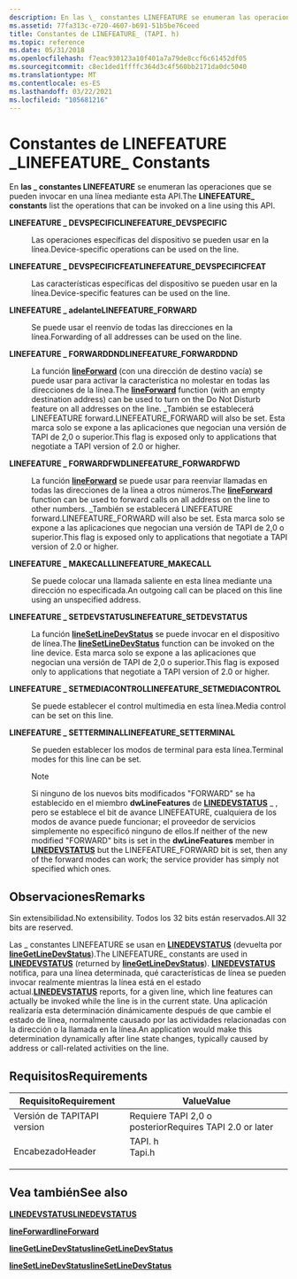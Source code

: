```yaml
---
description: En las \_ constantes LINEFEATURE se enumeran las operaciones que se pueden invocar en una línea mediante esta API.
ms.assetid: 77fa313c-e720-4607-b691-51b5be76ceed
title: Constantes de LINEFEATURE_ (TAPI. h)
ms.topic: reference
ms.date: 05/31/2018
ms.openlocfilehash: f7eac930123a10f401a7a79de8ccf6c61452df05
ms.sourcegitcommit: c8ec1ded1ffffc364d3c4f560bb2171da0dc5040
ms.translationtype: MT
ms.contentlocale: es-ES
ms.lasthandoff: 03/22/2021
ms.locfileid: "105681216"
---
```

# <a name="linefeature_-constants"></a><span data-ttu-id="ac632-103">Constantes de LINEFEATURE \_</span><span class="sxs-lookup"><span data-stu-id="ac632-103">LINEFEATURE\_ Constants</span></span>

<span data-ttu-id="ac632-104">En **las \_ constantes LINEFEATURE** se enumeran las operaciones que se pueden invocar en una línea mediante esta API.</span><span class="sxs-lookup"><span data-stu-id="ac632-104">The **LINEFEATURE\_ constants** list the operations that can be invoked on a line using this API.</span></span>

<dl> <dt>

<span data-ttu-id="ac632-105"><span id="LINEFEATURE_DEVSPECIFIC"></span><span id="linefeature_devspecific"></span>**LINEFEATURE \_ DEVSPECIFIC**</span><span class="sxs-lookup"><span data-stu-id="ac632-105"><span id="LINEFEATURE_DEVSPECIFIC"></span><span id="linefeature_devspecific"></span>**LINEFEATURE\_DEVSPECIFIC**</span></span>
</dt> <dd> <dl> <dt>



<span data-ttu-id="ac632-106">Las operaciones específicas del dispositivo se pueden usar en la línea.</span><span class="sxs-lookup"><span data-stu-id="ac632-106">Device-specific operations can be used on the line.</span></span>


</dt> </dl> </dd> <dt>

<span data-ttu-id="ac632-107"><span id="LINEFEATURE_DEVSPECIFICFEAT"></span><span id="linefeature_devspecificfeat"></span>**LINEFEATURE \_ DEVSPECIFICFEAT**</span><span class="sxs-lookup"><span data-stu-id="ac632-107"><span id="LINEFEATURE_DEVSPECIFICFEAT"></span><span id="linefeature_devspecificfeat"></span>**LINEFEATURE\_DEVSPECIFICFEAT**</span></span>
</dt> <dd> <dl> <dt>



<span data-ttu-id="ac632-108">Las características específicas del dispositivo se pueden usar en la línea.</span><span class="sxs-lookup"><span data-stu-id="ac632-108">Device-specific features can be used on the line.</span></span>


</dt> </dl> </dd> <dt>

<span data-ttu-id="ac632-109"><span id="LINEFEATURE_FORWARD"></span><span id="linefeature_forward"></span>**LINEFEATURE \_ adelante**</span><span class="sxs-lookup"><span data-stu-id="ac632-109"><span id="LINEFEATURE_FORWARD"></span><span id="linefeature_forward"></span>**LINEFEATURE\_FORWARD**</span></span>
</dt> <dd> <dl> <dt>



<span data-ttu-id="ac632-110">Se puede usar el reenvío de todas las direcciones en la línea.</span><span class="sxs-lookup"><span data-stu-id="ac632-110">Forwarding of all addresses can be used on the line.</span></span>


</dt> </dl> </dd> <dt>

<span data-ttu-id="ac632-111"><span id="LINEFEATURE_FORWARDDND"></span><span id="linefeature_forwarddnd"></span>**LINEFEATURE \_ FORWARDDND**</span><span class="sxs-lookup"><span data-stu-id="ac632-111"><span id="LINEFEATURE_FORWARDDND"></span><span id="linefeature_forwarddnd"></span>**LINEFEATURE\_FORWARDDND**</span></span>
</dt> <dd> <dl> <dt>



<span data-ttu-id="ac632-112">La función [**lineForward**](/windows/desktop/api/Tapi/nf-tapi-lineforward) (con una dirección de destino vacía) se puede usar para activar la característica no molestar en todas las direcciones de la línea.</span><span class="sxs-lookup"><span data-stu-id="ac632-112">The [**lineForward**](/windows/desktop/api/Tapi/nf-tapi-lineforward) function (with an empty destination address) can be used to turn on the Do Not Disturb feature on all addresses on the line.</span></span> <span data-ttu-id="ac632-113">\_También se establecerá LINEFEATURE forward.</span><span class="sxs-lookup"><span data-stu-id="ac632-113">LINEFEATURE\_FORWARD will also be set.</span></span> <span data-ttu-id="ac632-114">Esta marca solo se expone a las aplicaciones que negocian una versión de TAPI de 2,0 o superior.</span><span class="sxs-lookup"><span data-stu-id="ac632-114">This flag is exposed only to applications that negotiate a TAPI version of 2.0 or higher.</span></span>


</dt> </dl> </dd> <dt>

<span data-ttu-id="ac632-115"><span id="LINEFEATURE_FORWARDFWD"></span><span id="linefeature_forwardfwd"></span>**LINEFEATURE \_ FORWARDFWD**</span><span class="sxs-lookup"><span data-stu-id="ac632-115"><span id="LINEFEATURE_FORWARDFWD"></span><span id="linefeature_forwardfwd"></span>**LINEFEATURE\_FORWARDFWD**</span></span>
</dt> <dd> <dl> <dt>



<span data-ttu-id="ac632-116">La función [**lineForward**](/windows/desktop/api/Tapi/nf-tapi-lineforward) se puede usar para reenviar llamadas en todas las direcciones de la línea a otros números.</span><span class="sxs-lookup"><span data-stu-id="ac632-116">The [**lineForward**](/windows/desktop/api/Tapi/nf-tapi-lineforward) function can be used to forward calls on all address on the line to other numbers.</span></span> <span data-ttu-id="ac632-117">\_También se establecerá LINEFEATURE forward.</span><span class="sxs-lookup"><span data-stu-id="ac632-117">LINEFEATURE\_FORWARD will also be set.</span></span> <span data-ttu-id="ac632-118">Esta marca solo se expone a las aplicaciones que negocian una versión de TAPI de 2,0 o superior.</span><span class="sxs-lookup"><span data-stu-id="ac632-118">This flag is exposed only to applications that negotiate a TAPI version of 2.0 or higher.</span></span>


</dt> </dl> </dd> <dt>

<span data-ttu-id="ac632-119"><span id="LINEFEATURE_MAKECALL"></span><span id="linefeature_makecall"></span>**LINEFEATURE \_ MAKECALL**</span><span class="sxs-lookup"><span data-stu-id="ac632-119"><span id="LINEFEATURE_MAKECALL"></span><span id="linefeature_makecall"></span>**LINEFEATURE\_MAKECALL**</span></span>
</dt> <dd> <dl> <dt>



<span data-ttu-id="ac632-120">Se puede colocar una llamada saliente en esta línea mediante una dirección no especificada.</span><span class="sxs-lookup"><span data-stu-id="ac632-120">An outgoing call can be placed on this line using an unspecified address.</span></span>


</dt> </dl> </dd> <dt>

<span data-ttu-id="ac632-121"><span id="LINEFEATURE_SETDEVSTATUS"></span><span id="linefeature_setdevstatus"></span>**LINEFEATURE \_ SETDEVSTATUS**</span><span class="sxs-lookup"><span data-stu-id="ac632-121"><span id="LINEFEATURE_SETDEVSTATUS"></span><span id="linefeature_setdevstatus"></span>**LINEFEATURE\_SETDEVSTATUS**</span></span>
</dt> <dd> <dl> <dt>



<span data-ttu-id="ac632-122">La función [**lineSetLineDevStatus**](/windows/desktop/api/Tapi/nf-tapi-linesetlinedevstatus) se puede invocar en el dispositivo de línea.</span><span class="sxs-lookup"><span data-stu-id="ac632-122">The [**lineSetLineDevStatus**](/windows/desktop/api/Tapi/nf-tapi-linesetlinedevstatus) function can be invoked on the line device.</span></span> <span data-ttu-id="ac632-123">Esta marca solo se expone a las aplicaciones que negocian una versión de TAPI de 2,0 o superior.</span><span class="sxs-lookup"><span data-stu-id="ac632-123">This flag is exposed only to applications that negotiate a TAPI version of 2.0 or higher.</span></span>


</dt> </dl> </dd> <dt>

<span data-ttu-id="ac632-124"><span id="LINEFEATURE_SETMEDIACONTROL"></span><span id="linefeature_setmediacontrol"></span>**LINEFEATURE \_ SETMEDIACONTROL**</span><span class="sxs-lookup"><span data-stu-id="ac632-124"><span id="LINEFEATURE_SETMEDIACONTROL"></span><span id="linefeature_setmediacontrol"></span>**LINEFEATURE\_SETMEDIACONTROL**</span></span>
</dt> <dd> <dl> <dt>



<span data-ttu-id="ac632-125">Se puede establecer el control multimedia en esta línea.</span><span class="sxs-lookup"><span data-stu-id="ac632-125">Media control can be set on this line.</span></span>


</dt> </dl> </dd> <dt>

<span data-ttu-id="ac632-126"><span id="LINEFEATURE_SETTERMINAL"></span><span id="linefeature_setterminal"></span>**LINEFEATURE \_ SETTERMINAL**</span><span class="sxs-lookup"><span data-stu-id="ac632-126"><span id="LINEFEATURE_SETTERMINAL"></span><span id="linefeature_setterminal"></span>**LINEFEATURE\_SETTERMINAL**</span></span>
</dt> <dd> <dl> <dt>



<span data-ttu-id="ac632-127">Se pueden establecer los modos de terminal para esta línea.</span><span class="sxs-lookup"><span data-stu-id="ac632-127">Terminal modes for this line can be set.</span></span>

> [!Note]  
> <span data-ttu-id="ac632-128">Si ninguno de los nuevos bits modificados "FORWARD" se ha establecido en el miembro **dwLineFeatures** de [**LINEDEVSTATUS**](/windows/desktop/api/Tapi/ns-tapi-linedevstatus) \_ , pero se establece el bit de avance LINEFEATURE, cualquiera de los modos de avance puede funcionar; el proveedor de servicios simplemente no especificó ninguno de ellos.</span><span class="sxs-lookup"><span data-stu-id="ac632-128">If neither of the new modified "FORWARD" bits is set in the **dwLineFeatures** member in [**LINEDEVSTATUS**](/windows/desktop/api/Tapi/ns-tapi-linedevstatus) but the LINEFEATURE\_FORWARD bit is set, then any of the forward modes can work; the service provider has simply not specified which ones.</span></span>

 


</dt> </dl> </dd> </dl>

## <a name="remarks"></a><span data-ttu-id="ac632-129">Observaciones</span><span class="sxs-lookup"><span data-stu-id="ac632-129">Remarks</span></span>

<span data-ttu-id="ac632-130">Sin extensibilidad.</span><span class="sxs-lookup"><span data-stu-id="ac632-130">No extensibility.</span></span> <span data-ttu-id="ac632-131">Todos los 32 bits están reservados.</span><span class="sxs-lookup"><span data-stu-id="ac632-131">All 32 bits are reserved.</span></span>

<span data-ttu-id="ac632-132">Las \_ constantes LINEFEATURE se usan en [**LINEDEVSTATUS**](/windows/desktop/api/Tapi/ns-tapi-linedevstatus) (devuelta por [**lineGetLineDevStatus**](/windows/desktop/api/Tapi/nf-tapi-linegetlinedevstatus)).</span><span class="sxs-lookup"><span data-stu-id="ac632-132">The LINEFEATURE\_ constants are used in [**LINEDEVSTATUS**](/windows/desktop/api/Tapi/ns-tapi-linedevstatus) (returned by [**lineGetLineDevStatus**](/windows/desktop/api/Tapi/nf-tapi-linegetlinedevstatus)).</span></span> <span data-ttu-id="ac632-133">[**LINEDEVSTATUS**](/windows/desktop/api/Tapi/ns-tapi-linedevstatus) notifica, para una línea determinada, qué características de línea se pueden invocar realmente mientras la línea está en el estado actual.</span><span class="sxs-lookup"><span data-stu-id="ac632-133">[**LINEDEVSTATUS**](/windows/desktop/api/Tapi/ns-tapi-linedevstatus) reports, for a given line, which line features can actually be invoked while the line is in the current state.</span></span> <span data-ttu-id="ac632-134">Una aplicación realizaría esta determinación dinámicamente después de que cambie el estado de línea, normalmente causado por las actividades relacionadas con la dirección o la llamada en la línea.</span><span class="sxs-lookup"><span data-stu-id="ac632-134">An application would make this determination dynamically after line state changes, typically caused by address or call-related activities on the line.</span></span>

## <a name="requirements"></a><span data-ttu-id="ac632-135">Requisitos</span><span class="sxs-lookup"><span data-stu-id="ac632-135">Requirements</span></span>



| <span data-ttu-id="ac632-136">Requisito</span><span class="sxs-lookup"><span data-stu-id="ac632-136">Requirement</span></span> | <span data-ttu-id="ac632-137">Value</span><span class="sxs-lookup"><span data-stu-id="ac632-137">Value</span></span> |
|-------------------------|-----------------------------------------------------------------------------------|
| <span data-ttu-id="ac632-138">Versión de TAPI</span><span class="sxs-lookup"><span data-stu-id="ac632-138">TAPI version</span></span><br/> | <span data-ttu-id="ac632-139">Requiere TAPI 2,0 o posterior</span><span class="sxs-lookup"><span data-stu-id="ac632-139">Requires TAPI 2.0 or later</span></span><br/>                                             |
| <span data-ttu-id="ac632-140">Encabezado</span><span class="sxs-lookup"><span data-stu-id="ac632-140">Header</span></span><br/>       | <dl> <span data-ttu-id="ac632-141"><dt>TAPI. h</dt></span><span class="sxs-lookup"><span data-stu-id="ac632-141"><dt>Tapi.h</dt></span></span> </dl> |



## <a name="see-also"></a><span data-ttu-id="ac632-142">Vea también</span><span class="sxs-lookup"><span data-stu-id="ac632-142">See also</span></span>

<dl> <dt>

[<span data-ttu-id="ac632-143">**LINEDEVSTATUS**</span><span class="sxs-lookup"><span data-stu-id="ac632-143">**LINEDEVSTATUS**</span></span>](/windows/desktop/api/Tapi/ns-tapi-linedevstatus)
</dt> <dt>

[<span data-ttu-id="ac632-144">**lineForward**</span><span class="sxs-lookup"><span data-stu-id="ac632-144">**lineForward**</span></span>](/windows/desktop/api/Tapi/nf-tapi-lineforward)
</dt> <dt>

[<span data-ttu-id="ac632-145">**lineGetLineDevStatus**</span><span class="sxs-lookup"><span data-stu-id="ac632-145">**lineGetLineDevStatus**</span></span>](/windows/desktop/api/Tapi/nf-tapi-linegetlinedevstatus)
</dt> <dt>

[<span data-ttu-id="ac632-146">**lineSetLineDevStatus**</span><span class="sxs-lookup"><span data-stu-id="ac632-146">**lineSetLineDevStatus**</span></span>](/windows/desktop/api/Tapi/nf-tapi-linesetlinedevstatus)
</dt> </dl>

 

 




